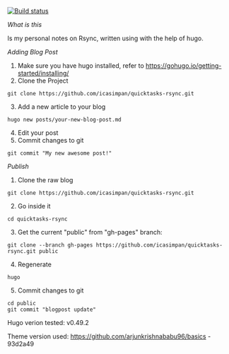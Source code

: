 [![Build status](https://travis-ci.com/icasimpan/quicktasks-rsync.svg)](https://travis-ci.com/icasimpan/quicktasks-rsync)

*What is this*

Is my personal notes on Rsync, written using with the help of hugo.

*Adding Blog Post*
1. Make sure you have hugo installed, refer to https://gohugo.io/getting-started/installing/
2. Clone the Project
```
git clone https://github.com/icasimpan/quicktasks-rsync.git
```
3. Add a new article to your blog
```
hugo new posts/your-new-blog-post.md
```
4. Edit your post
5. Commit changes to git
```
git commit "My new awesome post!"
```


*Publish*

1. Clone the raw blog
```
git clone https://github.com/icasimpan/quicktasks-rsync.git
```
2. Go inside it
```
cd quicktasks-rsync
```
3. Get the current "public" from "gh-pages" branch:
```
git clone --branch gh-pages https://github.com/icasimpan/quicktasks-rsync.git public
```
4. Regenerate
```
hugo
```
5. Commit changes to git
```
cd public
git commit "blogpost update"
```

Hugo verion tested: v0.49.2 

Theme version used: https://github.com/arjunkrishnababu96/basics - 93d2a49
